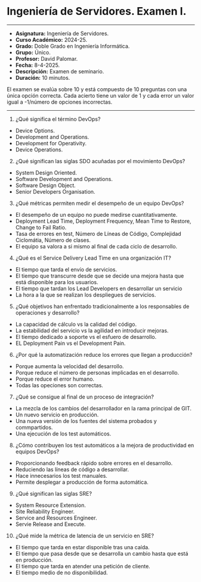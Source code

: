 <br>

# Ingeniería de Servidores. Examen I.

***

- **Asignatura:** Ingeniería de Servidores.
- **Curso Académico:** 2024-25.
- **Grado:** Doble Grado en Ingeniería Informática.
- **Grupo:** Único.
- **Profesor:** David Palomar.
- **Fecha:** 8-4-2025.
- **Descripción:** Examen de seminario.
- **Duración:** 10 minutos.

El examen se evalúa sobre 10 y está compuesto de 10 preguntas con una única opción correcta. Cada acierto tiene un valor de 1 y cada error un valor igual a -1/número de opciones incorrectas.
______

1. ¿Qué significa el término DevOps?
- Device Options.
- Development and Operations.
- Development for Operativity.
- Device Operations.

2. ¿Qué significan las siglas SDO acuñadas por el movimiento DevOps?
- System Design Oriented.
- Software Development and Operations.
- Software Design Object.
- Senior Developers Organisation.

3. ¿Qué métricas permiten medir el desempeño de un equipo DevOps?
- El desempeño de un equipo no puede medirse cuantitativamente.
- Deployment Lead Time, Deployment Frequency, Mean Time to Restore, Change to Fail Ratio.
- Tasa de errores en test, Número de Líneas de Código, Complejidad Ciclomátia, Número de clases.
- El equipo sa valora a si mismo al final de cada ciclo de desarrollo.

4. ¿Qué es el Service Delivery Lead Time en una organización IT?
- El tiempo que tarda el envío de servicios.
- El tiempo que transcurre desde que se decide una mejora hasta que está disponible para los usuarios.
- El tiempo que tardan los Lead Developers en desarrollar un servicio 
- La hora a la que se realizan los despliegues de servicios.

5. ¿Qué objetivos han enfrentado tradicionalmente a los responsables de operaciones y desarrollo?
- La capacidad de cálculo vs la calidad del código.
- La estabilidad del servicio vs la agilidad en introducir mejoras.
- El tiempo dedicado a soporte vs el esfuero de desarrollo.
- EL Deployment Pain vs el Development Pain.

6. ¿Por qué la automatización reduce los errores que llegan a producción?
- Porque aumenta la velocidad del desarrollo.
- Porque reduce el número de personas implicadas en el desarrollo.
- Porque reduce el error humano.
- Todas las opeciones son correctas.

7. ¿Qué se consigue al final de un proceso de integración?
- La mezcla de los cambios del desarrollador en la rama principal de GIT.
- Un nuevo servicio en producción.
- Una nueva versión de los fuentes del sistema probados y commpartidos.
- Una ejecución de los test automáticos.

8. ¿Cómo contribuyen los test automáticos a la mejora de productividad en equipos DevOps?
- Proporcionando feedback rápido sobre errores en el desarrollo.
- Reduciendo las líneas de código a desarrollar.
- Hace innecesarios los test manuales.
- Permite desplegar a producción de forma automática.

9. ¿Qué significan las siglas SRE?
- System Resource Extension.
- Site Reliability Engineer.
- Service and Resources Engineer.
- Servie Release and Execute.

10. ¿Qué mide la métrica de latencia de un servicio en SRE?
- El tiempo que tarda en estar disponible tras una caída.
- El tiempo que pasa desde que se desarrolla un cambio hasta que está en producción.
- El tiempo que tarda en atender una petición de cliente.
- El tiempo medio de no disponibilidad.
